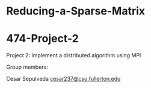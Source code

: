 # Reducing-a-Sparse-Matrix
# 474-Project-2
Project 2: Implement a distributed algorithm using MPI

Group members:

Cesar Sepulveda cesar237@csu.fullerton.edu
